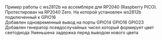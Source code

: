 Пример работы с ws2812b на ассемблере для RP2040 (Raspberry PICO).
Протестирован на RP2040 Zero. На которой установлен ws2812b подключенный к GPIO16  
Добавлен одновременный вывод на порты GPIO14 GPIO16 GPIO23
Добавлен генератор псевдослучайных чисел который формирует цвет светодиода
Уменьшена задержка перед выводом нового цвета
